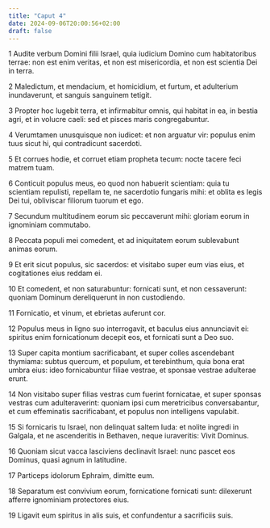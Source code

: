 ```yaml
---
title: "Caput 4"
date: 2024-09-06T20:00:56+02:00
draft: false
---
```



1 Audite verbum Domini filii Israel, quia iudicium Domino cum habitatoribus terrae: non est enim veritas, et non est misericordia, et non est scientia Dei in terra.

2 Maledictum, et mendacium, et homicidium, et furtum, et adulterium inundaverunt, et sanguis sanguinem tetigit.

3 Propter hoc lugebit terra, et infirmabitur omnis, qui habitat in ea, in bestia agri, et in volucre caeli: sed et pisces maris congregabuntur.

4 Verumtamen unusquisque non iudicet: et non arguatur vir: populus enim tuus sicut hi, qui contradicunt sacerdoti.

5 Et corrues hodie, et corruet etiam propheta tecum: nocte tacere feci matrem tuam.

6 Conticuit populus meus, eo quod non habuerit scientiam: quia tu scientiam repulisti, repellam te, ne sacerdotio fungaris mihi: et oblita es legis Dei tui, obliviscar filiorum tuorum et ego.

7 Secundum multitudinem eorum sic peccaverunt mihi: gloriam eorum in ignominiam commutabo.

8 Peccata populi mei comedent, et ad iniquitatem eorum sublevabunt animas eorum.

9 Et erit sicut populus, sic sacerdos: et visitabo super eum vias eius, et cogitationes eius reddam ei.

10 Et comedent, et non saturabuntur: fornicati sunt, et non cessaverunt: quoniam Dominum dereliquerunt in non custodiendo.

11 Fornicatio, et vinum, et ebrietas auferunt cor.

12 Populus meus in ligno suo interrogavit, et baculus eius annunciavit ei: spiritus enim fornicationum decepit eos, et fornicati sunt a Deo suo.

13 Super capita montium sacrificabant, et super colles ascendebant thymiama: subtus quercum, et populum, et terebinthum, quia bona erat umbra eius: ideo fornicabuntur filiae vestrae, et sponsae vestrae adulterae erunt.

14 Non visitabo super filias vestras cum fuerint fornicatae, et super sponsas vestras cum adulteraverint: quoniam ipsi cum meretricibus conversabantur, et cum effeminatis sacrificabant, et populus non intelligens vapulabit.

15 Si fornicaris tu Israel, non delinquat saltem Iuda: et nolite ingredi in Galgala, et ne ascenderitis in Bethaven, neque iuraveritis: Vivit Dominus.

16 Quoniam sicut vacca lasciviens declinavit Israel: nunc pascet eos Dominus, quasi agnum in latitudine.

17 Particeps idolorum Ephraim, dimitte eum.

18 Separatum est convivium eorum, fornicatione fornicati sunt: dilexerunt afferre ignominiam protectores eius.

19 Ligavit eum spiritus in alis suis, et confundentur a sacrificiis suis.

